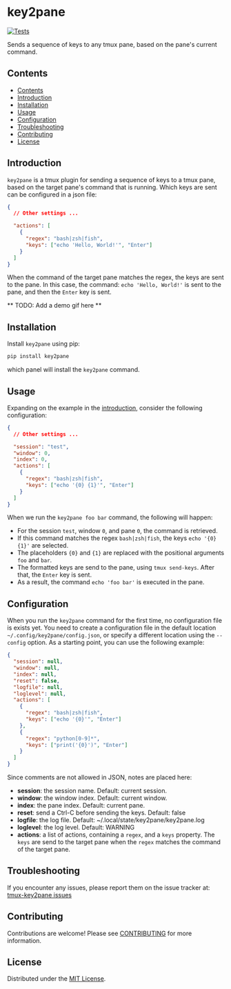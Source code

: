 # key2pane

[![Tests](https://github.com/BartSte/tmux-key2pane/actions/workflows/test.yml/badge.svg)](https://github.com/BartSte/tmux-key2pane/actions/workflows/test.yml)

Sends a sequence of keys to any tmux pane, based on the pane's current command.

## Contents

<!--toc:start-->

- [Contents](#contents)
- [Introduction](#introduction)
- [Installation](#installation)
- [Usage](#usage)
- [Configuration](#configuration)
- [Troubleshooting](#troubleshooting)
- [Contributing](#contributing)
- [License](#license)

<!--toc:end-->

## Introduction

`key2pane` is a tmux plugin for sending a sequence of keys to a tmux pane, based
on the target pane's command that is running. Which keys are sent can be
configured in a json file:

```json
{
  // Other settings ...

  "actions": [
    {
      "regex": "bash|zsh|fish",
      "keys": ["echo 'Hello, World!'", "Enter"]
    }
  ]
}
```

When the command of the target pane matches the regex, the keys are sent to the
pane. In this case, the command: `echo 'Hello, World!'` is sent to the pane, and
then the `Enter` key is sent.

** TODO: Add a demo gif here **

## Installation

Install `key2pane` using pip:

```sh
pip install key2pane
```

which panel will install the `key2pane` command.

## Usage

Expanding on the example in the [introduction](#introduction), consider the
following configuration:

```json
{
  // Other settings ...

  "session": "test",
  "window": 0,
  "index": 0,
  "actions": [
    {
      "regex": "bash|zsh|fish",
      "keys": ["echo '{0} {1}'", "Enter"]
    }
  ]
}
```

When we run the `key2pane foo bar` command, the following will happen:

- For the session `test`, window `0`, and pane `0`, the command is retrieved.
- If this command matches the regex `bash|zsh|fish`, the keys `echo '{0} {1}'`
  are selected.
- The placeholders `{0}` and `{1}` are replaced with the positional arguments
  `foo` and `bar`.
- The formatted keys are send to the pane, using `tmux send-keys`. After that,
  the `Enter` key is sent.
- As a result, the command `echo 'foo bar'` is executed in the pane.

## Configuration

When you run the `key2pane` command for the first time, no configuration file
is exists yet. You need to create a configuration file in the default location
`~/.config/key2pane/config.json`, or specify a different location using the
`--config` option. As a starting point, you can use the following example:

```json
{
  "session": null,
  "window": null,
  "index": null,
  "reset": false,
  "logfile": null,
  "loglevel": null,
  "actions": [
    {
      "regex": "bash|zsh|fish",
      "keys": ["echo '{0}'", "Enter"]
    },
    {
      "regex": "python[0-9]*",
      "keys": ["print('{0}')", "Enter"]
    }
  ]
}
```

Since comments are not allowed in JSON, notes are placed here:

- **session**: the session name. Default: current session.
- **window**: the window index. Default: current window.
- **index**: the pane index. Default: current pane.
- **reset**: send a Ctrl-C before sending the keys. Default: false
- **logfile**: the log file. Default: ~/.local/state/key2pane/key2pane.log
- **loglevel**: the log level. Default: WARNING
- **actions**: a list of actions, containing a `regex`, and a `keys` property.
  The `keys` are send to the target pane when the `regex` matches the command
  of the target pane.

## Troubleshooting

If you encounter any issues, please report them on the issue tracker at:
[tmux-key2pane issues](https://github.com/BartSte/tmux-key2pane/issues)

## Contributing

Contributions are welcome! Please see [CONTRIBUTING](./CONTRIBUTING.md) for
more information.

## License

Distributed under the [MIT License](./LICENCE).
